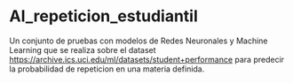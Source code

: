 # AI_repeticion_estudiantil
Un conjunto de pruebas con modelos de Redes Neuronales y Machine Learning que se realiza sobre el dataset https://archive.ics.uci.edu/ml/datasets/student+performance para predecir la probabilidad de repeticion en una materia definida.

